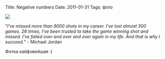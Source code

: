 Title: Negative numbers
Date: 2011-01-31
Tags: фото

<div class="text"><p><img src="http://dl.dropbox.com/u/140528/site/michael-jordan.jpg" /></p>
<p>"<i>I've missed more than 9000 shots in my career. I've lost almost 300 games. 26 times, I've been trusted to take the game winning shot and missed. I've failed over and over and over again in my life. And that is why I succeed.</i>" - Michael Jordan</p>
<p>Фотка кайфовейшая :)</p></div>